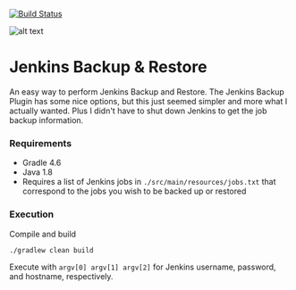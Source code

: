 [![Build Status](https://travis-ci.com/bmrobin/jenkins-job-backup.svg?branch=master)](https://travis-ci.com/bmrobin/jenkins-job-backup)

![alt text](https://wiki.jenkins.io/download/attachments/2916393/logo.png?version=1&modificationDate=1302753947000&api=v2 "Jenkins")
# Jenkins Backup & Restore
An easy way to perform Jenkins Backup and Restore. The Jenkins Backup Plugin has some nice options, but this just seemed simpler and more what I actually wanted. Plus I didn't have to shut down Jenkins to get the job backup information.

### Requirements ###
* Gradle 4.6
* Java 1.8
* Requires a list of Jenkins jobs in `./src/main/resources/jobs.txt` that correspond to the jobs you wish to be backed up or restored


### Execution ###
Compile and build
```bash
./gradlew clean build
```

Execute with `argv[0] argv[1] argv[2]` for Jenkins username, password, and hostname, respectively.
